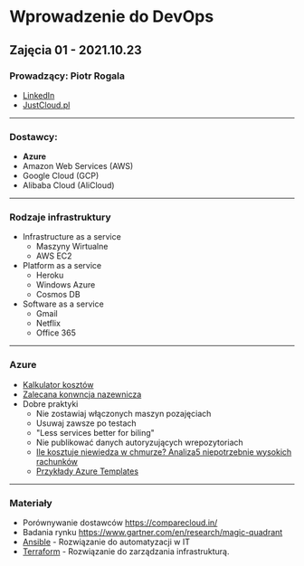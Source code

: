 # Wprowadzenie do DevOps
## Zajęcia 01 - 2021.10.23
### Prowadzący: Piotr Rogala
- [LinkedIn](https://www.linkedin.com/inrogalapiotr/trk=people-guest_people_search-cardoriginalSubdomain=pl)
- [JustCloud.pl](https://justcloud.pl/)
---
### Dostawcy:
- **Azure**
- Amazon Web Services (AWS)
- Google Cloud (GCP)
- Alibaba Cloud (AliCloud)
---
### Rodzaje infrastruktury
- Infrastructure as a service
    - Maszyny Wirtualne
    - AWS EC2
- Platform as a service
    - Heroku
    - Windows Azure
    - Cosmos DB
- Software as a service
    - Gmail
    - Netflix
    - Office 365
---
### Azure
- [Kalkulator kosztów](https://azure.microsoft.com/pl-pl/pricing/calculator/)
- [Zalecana konwncja nazewnicza](https://docs.microsoft.com/en-us/azure/cloud-adoption-framework/ready/azure-best-practices/resource-naming)
- Dobre praktyki
    - Nie zostawiaj włączonych maszyn pozajęciach
    - Usuwaj zawsze po testach
    - "Less services better for biling"
    - Nie publikować danych autoryzujących  wrepozytoriach
    - [Ile kosztuje niewiedza w chmurze? Analiza5   niepotrzebnie wysokich rachunków](https:/niebezpiecznik.pl/postile-kosztuje-niewiedza-w-chmurze-analiza-5-nepotrzebnie-wysokich-rachunkow/)
    - [Przykłady Azure Templates](https://github.com/Azure/azure-quickstart-templates)
---
### Materiały
- Porównywanie dostawców
     https://comparecloud.in/
- Badania rynku
     https://www.gartner.com/en/research/magic-quadrant
- [Ansible](https://www.ansible.com/) - Rozwiązanie do automatyzacji w IT
- [Terraform](https://www.terraform.io/) - Rozwiązanie do zarządzania infrastrukturą.